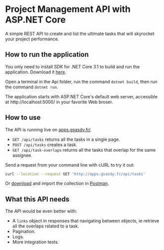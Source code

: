 # Project Management API with ASP.NET Core
A simple REST API to create and list the ultimate tasks that will skyrocket your project performance.

## How to run the application
You only need to install SDK for .NET Core 3.1 to build and run the application. Download it [here](https://dotnet.microsoft.com/download).

Open a terminal in the Api folder, run the command `dotnet build`, then run the command `dotnet run`.

The application starts with ASP.NET Core's default web server, accessible at http://localhost:5000/ in your favorite Web broser.

## How to use
The API is running live on [apps.gsasdy.fr/](http://apps.gsasdy.fr/api/tasks).
* `GET /api/tasks` returns all the tasks in a single page.
* `POST /api/tasks` creates a task.
* `GET /api/task-overlaps` returns all the tasks that overlap for the same assignee.

Send a request from your command line with cURL to try it out:
```bash
curl --location --request GET 'http://apps.gsasdy.fr/api/tasks'
```
Or [download](Docs/pm-api.postman_collection.json) and import the collection in [Postman]([https://www.getpostman.com/downloads/](https://www.getpostman.com/downloads/)).

## What this API needs
The API would be even better with:

* A `links` object in responses that navigating between objects, ie retrieve all the overlaps related to a task.
* Pagination.
* Logs.
* More integration tests.
